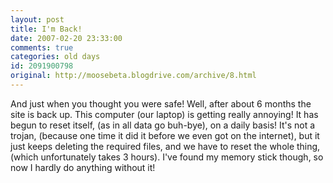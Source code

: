```yaml
---
layout: post
title: I'm Back!
date: 2007-02-20 23:33:00
comments: true
categories: old days
id: 2091900798
original: http://moosebeta.blogdrive.com/archive/8.html
---
```


And just when you thought you were safe! Well, after about 6 months the site is back up. This computer (our laptop) is getting really annoying! It has begun to reset itself, (as in all data go buh-bye), on a daily basis! It's not a trojan, (because one time it did it before we even got on the internet), but it just keeps deleting the required files, and we have to reset the whole thing, (which unfortunately takes 3 hours). I've found my memory stick though, so now I hardly do anything without it!
